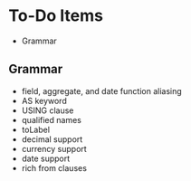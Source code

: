 To-Do Items
===========

 * Grammar

Grammar
-------

 * field, aggregate, and date function aliasing
 * AS keyword
 * USING clause
 * qualified names
 * toLabel
 * decimal support
 * currency support
 * date support
 * rich from clauses
